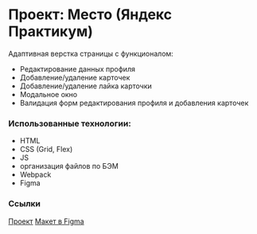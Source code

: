 # Проект: Место (Яндекс Практикум)
Адаптивная верстка страницы с функционалом:
* Редактирование данных профиля
* Добавление/удаление карточек
* Добавление/удаление лайка карточки
* Модальное окно
* Валидация форм редактирования профиля и добавления карточек

### Использованные технологии:
* HTML
* CSS (Grid, Flex)
* JS
* организация файлов по БЭМ
* Webpack
* Figma

### Ссылки
[Проект](https://nurgaleevadi.github.io/mesto-portfolio/)
[Макет в Figma](https://www.figma.com/file/2cn9N9jSkmxD84oJik7xL7/JavaScript.-Sprint-4?node-id=0%3A1)


